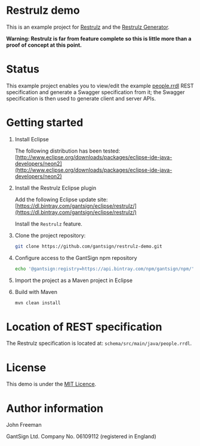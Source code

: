 # Restrulz demo

This is an example project for [Restrulz](https://github.com/gantsign/restrulz)
and the [Restrulz Generator](https://github.com/gantsign/restrulz-gen).

**Warning: Restrulz is far from feature complete so this is little more than a proof of concept at this point.**

# Status

This example project enables you to view/edit the example
[people.rrdl](https://github.com/gantsign/restrulz-demo/blob/master/schema/src/main/java/people.rrdl)
REST specification and generate a Swagger specification from it; the Swagger
specification is then used to generate client and server APIs.

# Getting started

1. Install Eclipse

    The following distribution has been tested:
    [http://www.eclipse.org/downloads/packages/eclipse-ide-java-developers/neon2](http://www.eclipse.org/downloads/packages/eclipse-ide-java-developers/neon2)

2. Install the Restrulz Eclipse plugin

    Add the following Eclipse update site: [https://dl.bintray.com/gantsign/eclipse/restrulz/](https://dl.bintray.com/gantsign/eclipse/restrulz/)

    Install the `Restrulz` feature.

3. Clone the project repository:

    ```bash
    git clone https://github.com/gantsign/restrulz-demo.git
    ```

4. Configure access to the GantSign npm repository

    ```bash
    echo '@gantsign:registry=https://api.bintray.com/npm/gantsign/npm/' >> ~/.npmrc
    ```

5. Import the project as a Maven project in Eclipse


6. Build with Maven

    ```bash
    mvn clean install
    ```

# Location of REST specification

The Restrulz specification is located at: `schema/src/main/java/people.rrdl`.

# License

This demo is under the [MIT Licence](https://raw.githubusercontent.com/gantsign/restrulz-demo/master/LICENSE).

# Author information

John Freeman

GantSign Ltd.
Company No. 06109112 (registered in England)

